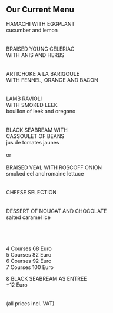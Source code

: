 ## Our Current Menu

HAMACHI  WITH EGGPLANT  
cucumber and lemon  
<br>
<br>
BRAISED YOUNG CELERIAC  
WITH ANIS AND HERBS  
<br>
<br>
ARTICHOKE A LA BARIGOULE  
WITH FENNEL, ORANGE AND BACON  
<br>
<br>
LAMB RAVIOLI  
WITH SMOKED LEEK  
bouillon of leek and oregano  
<br>
<br>
BLACK SEABREAM WITH  
CASSOULET OF BEANS  
jus de tomates jaunes  
<br>
or  
<br>
BRAISED VEAL WITH ROSCOFF ONION  
smoked eel and romaine lettuce  
<br>
<br>
CHEESE SELECTION  
<br>
<br>
DESSERT OF NOUGAT AND CHOCOLATE  
salted caramel ice  
<br>
<br>
<br>   
4 Courses 68 Euro  
5 Courses 82 Euro  
6 Courses 92 Euro  
7 Courses 100 Euro  
  
& BLACK SEABREAM AS ENTREE  
+12 Euro  
<br>
<br>
(all prices incl. VAT)

